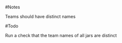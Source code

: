 

#Notes

Teams should have distinct names

#Todo

Run a check that the team names of all jars are distinct
